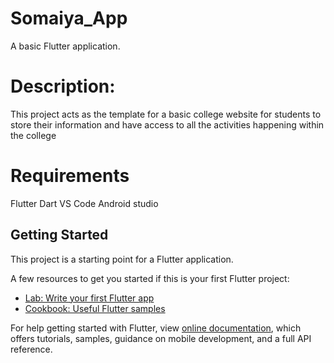 # Somaiya_App

A basic Flutter application.

# Description:
This project acts as the template for a basic college website for students to store their information and have access to all the activities happening within the college

# Requirements

Flutter
Dart
VS Code
Android studio


## Getting Started

This project is a starting point for a Flutter application.

A few resources to get you started if this is your first Flutter project:

- [Lab: Write your first Flutter app](https://flutter.dev/docs/get-started/codelab)
- [Cookbook: Useful Flutter samples](https://flutter.dev/docs/cookbook)

For help getting started with Flutter, view 
[online documentation](https://flutter.dev/docs), which offers tutorials,
samples, guidance on mobile development, and a full API reference.
